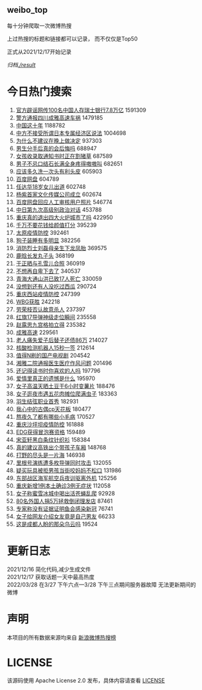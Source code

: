 weibo_top  
---
每十分钟爬取一次微博热搜  

上过热搜的标题和链接都可以记录， 而不仅仅是Top50

正式从2021/12/17开始记录  

*归档[./result](./result/)*

# 今日热门搜索  
1. [官方辟谣网传100名中国人存瑞士银行7.8万亿](https://s.weibo.com//weibo?q=%23%E5%AE%98%E6%96%B9%E8%BE%9F%E8%B0%A3%E7%BD%91%E4%BC%A0100%E5%90%8D%E4%B8%AD%E5%9B%BD%E4%BA%BA%E5%AD%98%E7%91%9E%E5%A3%AB%E9%93%B6%E8%A1%8C7.8%E4%B8%87%E4%BA%BF%23&Refer=top) 1591309
2. [警方通报四川成雅高速车祸](https://s.weibo.com//weibo?q=%23%E8%AD%A6%E6%96%B9%E9%80%9A%E6%8A%A5%E5%9B%9B%E5%B7%9D%E6%88%90%E9%9B%85%E9%AB%98%E9%80%9F%E8%BD%A6%E7%A5%B8%23&Refer=top) 1479185
3. [中国这十年](https://s.weibo.com//weibo?q=%23%E4%B8%AD%E5%9B%BD%E8%BF%99%E5%8D%81%E5%B9%B4%23&Refer=top) 1188782
4. [中方不接受所谓日本专属经济区说法](https://s.weibo.com//weibo?q=%23%E4%B8%AD%E6%96%B9%E4%B8%8D%E6%8E%A5%E5%8F%97%E6%89%80%E8%B0%93%E6%97%A5%E6%9C%AC%E4%B8%93%E5%B1%9E%E7%BB%8F%E6%B5%8E%E5%8C%BA%E8%AF%B4%E6%B3%95%23&Refer=top) 1004698
5. [为什么不建议在晚上做决定](https://s.weibo.com//weibo?q=%23%E4%B8%BA%E4%BB%80%E4%B9%88%E4%B8%8D%E5%BB%BA%E8%AE%AE%E5%9C%A8%E6%99%9A%E4%B8%8A%E5%81%9A%E5%86%B3%E5%AE%9A%23&Refer=top) 937303
6. [男生分手后真的会后悔吗](https://s.weibo.com//weibo?q=%23%E7%94%B7%E7%94%9F%E5%88%86%E6%89%8B%E5%90%8E%E7%9C%9F%E7%9A%84%E4%BC%9A%E5%90%8E%E6%82%94%E5%90%97%23&Refer=top) 688947
7. [女孩收录取通知书时正在割猪草](https://s.weibo.com//weibo?q=%23%E5%A5%B3%E5%AD%A9%E6%94%B6%E5%BD%95%E5%8F%96%E9%80%9A%E7%9F%A5%E4%B9%A6%E6%97%B6%E6%AD%A3%E5%9C%A8%E5%89%B2%E7%8C%AA%E8%8D%89%23&Refer=top) 687589
8. [男子不忌口结石长满全身疼得嗷嗷叫](https://s.weibo.com//weibo?q=%23%E7%94%B7%E5%AD%90%E4%B8%8D%E5%BF%8C%E5%8F%A3%E7%BB%93%E7%9F%B3%E9%95%BF%E6%BB%A1%E5%85%A8%E8%BA%AB%E7%96%BC%E5%BE%97%E5%97%B7%E5%97%B7%E5%8F%AB%23&Refer=top) 682651
9. [应该多久洗一次头有利头皮](https://s.weibo.com//weibo?q=%23%E5%BA%94%E8%AF%A5%E5%A4%9A%E4%B9%85%E6%B4%97%E4%B8%80%E6%AC%A1%E5%A4%B4%E6%9C%89%E5%88%A9%E5%A4%B4%E7%9A%AE%23&Refer=top) 605903
10. [百度网盘](https://s.weibo.com//weibo?q=%E7%99%BE%E5%BA%A6%E7%BD%91%E7%9B%98&Refer=top) 604789
11. [任达华18岁女儿出道](https://s.weibo.com//weibo?q=%23%E4%BB%BB%E8%BE%BE%E5%8D%8E18%E5%B2%81%E5%A5%B3%E5%84%BF%E5%87%BA%E9%81%93%23&Refer=top) 602748
12. [杨紫首家文化传媒公司成立](https://s.weibo.com//weibo?q=%23%E6%9D%A8%E7%B4%AB%E9%A6%96%E5%AE%B6%E6%96%87%E5%8C%96%E4%BC%A0%E5%AA%92%E5%85%AC%E5%8F%B8%E6%88%90%E7%AB%8B%23&Refer=top) 602674
13. [百度网盘回应人工审核用户照片](https://s.weibo.com//weibo?q=%23%E7%99%BE%E5%BA%A6%E7%BD%91%E7%9B%98%E5%9B%9E%E5%BA%94%E4%BA%BA%E5%B7%A5%E5%AE%A1%E6%A0%B8%E7%94%A8%E6%88%B7%E7%85%A7%E7%89%87%23&Refer=top) 546774
14. [中日第九次高级别政治对话](https://s.weibo.com//weibo?q=%23%E4%B8%AD%E6%97%A5%E7%AC%AC%E4%B9%9D%E6%AC%A1%E9%AB%98%E7%BA%A7%E5%88%AB%E6%94%BF%E6%B2%BB%E5%AF%B9%E8%AF%9D%23&Refer=top) 453788
15. [重庆真的退出四大火炉城市了吗](https://s.weibo.com//weibo?q=%23%E9%87%8D%E5%BA%86%E7%9C%9F%E7%9A%84%E9%80%80%E5%87%BA%E5%9B%9B%E5%A4%A7%E7%81%AB%E7%82%89%E5%9F%8E%E5%B8%82%E4%BA%86%E5%90%97%23&Refer=top) 422950
16. [千万不要花钱给颜值打分](https://s.weibo.com//weibo?q=%E5%8D%83%E4%B8%87%E4%B8%8D%E8%A6%81%E8%8A%B1%E9%92%B1%E7%BB%99%E9%A2%9C%E5%80%BC%E6%89%93%E5%88%86&Refer=top) 395239
17. [太原疫情防控](https://s.weibo.com//weibo?q=%23%E5%A4%AA%E5%8E%9F%E7%96%AB%E6%83%85%E9%98%B2%E6%8E%A7%23&Refer=top) 392461
18. [狗子装睡有多明显](https://s.weibo.com//weibo?q=%23%E7%8B%97%E5%AD%90%E8%A3%85%E7%9D%A1%E6%9C%89%E5%A4%9A%E6%98%8E%E6%98%BE%23&Refer=top) 382256
19. [消防烈士刘磊母亲生下龙凤胎](https://s.weibo.com//weibo?q=%23%E6%B6%88%E9%98%B2%E7%83%88%E5%A3%AB%E5%88%98%E7%A3%8A%E6%AF%8D%E4%BA%B2%E7%94%9F%E4%B8%8B%E9%BE%99%E5%87%A4%E8%83%8E%23&Refer=top) 369575
20. [鹿晗长发丸子头](https://s.weibo.com//weibo?q=%23%E9%B9%BF%E6%99%97%E9%95%BF%E5%8F%91%E4%B8%B8%E5%AD%90%E5%A4%B4%23&Refer=top) 368199
21. [于正晒与孔雪儿合照](https://s.weibo.com//weibo?q=%23%E4%BA%8E%E6%AD%A3%E6%99%92%E4%B8%8E%E5%AD%94%E9%9B%AA%E5%84%BF%E5%90%88%E7%85%A7%23&Refer=top) 360919
22. [不想再自卑下去了](https://s.weibo.com//weibo?q=%23%E4%B8%8D%E6%83%B3%E5%86%8D%E8%87%AA%E5%8D%91%E4%B8%8B%E5%8E%BB%E4%BA%86%23&Refer=top) 340537
23. [青海大通山洪已致17人死亡](https://s.weibo.com//weibo?q=%23%E9%9D%92%E6%B5%B7%E5%A4%A7%E9%80%9A%E5%B1%B1%E6%B4%AA%E5%B7%B2%E8%87%B417%E4%BA%BA%E6%AD%BB%E4%BA%A1%23&Refer=top) 330059
24. [没想到还有人没吃过西瓜](https://s.weibo.com//weibo?q=%23%E6%B2%A1%E6%83%B3%E5%88%B0%E8%BF%98%E6%9C%89%E4%BA%BA%E6%B2%A1%E5%90%83%E8%BF%87%E8%A5%BF%E7%93%9C%23&Refer=top) 290724
25. [重庆西站疫情防控](https://s.weibo.com//weibo?q=%E9%87%8D%E5%BA%86%E8%A5%BF%E7%AB%99%E7%96%AB%E6%83%85%E9%98%B2%E6%8E%A7&Refer=top) 247399
26. [WBG获胜](https://s.weibo.com//weibo?q=%23WBG%E8%8E%B7%E8%83%9C%23&Refer=top) 242218
27. [劳荣枝否认故意杀人](https://s.weibo.com//weibo?q=%23%E5%8A%B3%E8%8D%A3%E6%9E%9D%E5%90%A6%E8%AE%A4%E6%95%85%E6%84%8F%E6%9D%80%E4%BA%BA%23&Refer=top) 237397
28. [红旗17导弹神级走位瞬间](https://s.weibo.com//weibo?q=%23%E7%BA%A2%E6%97%9717%E5%AF%BC%E5%BC%B9%E7%A5%9E%E7%BA%A7%E8%B5%B0%E4%BD%8D%E7%9E%AC%E9%97%B4%23&Refer=top) 235558
29. [赵露思九宫格拍立得](https://s.weibo.com//weibo?q=%23%E8%B5%B5%E9%9C%B2%E6%80%9D%E4%B9%9D%E5%AE%AB%E6%A0%BC%E6%8B%8D%E7%AB%8B%E5%BE%97%23&Refer=top) 235382
30. [成雅高速](https://s.weibo.com//weibo?q=%23%E6%88%90%E9%9B%85%E9%AB%98%E9%80%9F%23&Refer=top) 229561
31. [老人痛失爱子后替子还债86万](https://s.weibo.com//weibo?q=%23%E8%80%81%E4%BA%BA%E7%97%9B%E5%A4%B1%E7%88%B1%E5%AD%90%E5%90%8E%E6%9B%BF%E5%AD%90%E8%BF%98%E5%80%BA86%E4%B8%87%23&Refer=top) 214027
32. [核酸检测机器人15秒一签](https://s.weibo.com//weibo?q=%23%E6%A0%B8%E9%85%B8%E6%A3%80%E6%B5%8B%E6%9C%BA%E5%99%A8%E4%BA%BA15%E7%A7%92%E4%B8%80%E7%AD%BE%23&Refer=top) 212614
33. [值得N刷的国产电视剧](https://s.weibo.com//weibo?q=%23%E5%80%BC%E5%BE%97N%E5%88%B7%E7%9A%84%E5%9B%BD%E4%BA%A7%E7%94%B5%E8%A7%86%E5%89%A7%23&Refer=top) 204542
34. [湘雅二院通报医生医疗作风问题](https://s.weibo.com//weibo?q=%23%E6%B9%98%E9%9B%85%E4%BA%8C%E9%99%A2%E9%80%9A%E6%8A%A5%E5%8C%BB%E7%94%9F%E5%8C%BB%E7%96%97%E4%BD%9C%E9%A3%8E%E9%97%AE%E9%A2%98%23&Refer=top) 201496
35. [还记得读书时你喜欢的人吗](https://s.weibo.com//weibo?q=%23%E8%BF%98%E8%AE%B0%E5%BE%97%E8%AF%BB%E4%B9%A6%E6%97%B6%E4%BD%A0%E5%96%9C%E6%AC%A2%E7%9A%84%E4%BA%BA%E5%90%97%23&Refer=top) 197796
36. [爱情里真正的遗憾是什么](https://s.weibo.com//weibo?q=%23%E7%88%B1%E6%83%85%E9%87%8C%E7%9C%9F%E6%AD%A3%E7%9A%84%E9%81%97%E6%86%BE%E6%98%AF%E4%BB%80%E4%B9%88%23&Refer=top) 195970
37. [女子高温天晒土豆干6小时变薯片](https://s.weibo.com//weibo?q=%23%E5%A5%B3%E5%AD%90%E9%AB%98%E6%B8%A9%E5%A4%A9%E6%99%92%E5%9C%9F%E8%B1%86%E5%B9%B26%E5%B0%8F%E6%97%B6%E5%8F%98%E8%96%AF%E7%89%87%23&Refer=top) 188476
38. [女子逛夜市遇五花肉摊位爬满虫子](https://s.weibo.com//weibo?q=%23%E5%A5%B3%E5%AD%90%E9%80%9B%E5%A4%9C%E5%B8%82%E9%81%87%E4%BA%94%E8%8A%B1%E8%82%89%E6%91%8A%E4%BD%8D%E7%88%AC%E6%BB%A1%E8%99%AB%E5%AD%90%23&Refer=top) 183363
39. [羽生结弦职业首秀](https://s.weibo.com//weibo?q=%E7%BE%BD%E7%94%9F%E7%BB%93%E5%BC%A6%E8%81%8C%E4%B8%9A%E9%A6%96%E7%A7%80&Refer=top) 182931
40. [我心中的古偶cp天花板](https://s.weibo.com//weibo?q=%23%E6%88%91%E5%BF%83%E4%B8%AD%E7%9A%84%E5%8F%A4%E5%81%B6cp%E5%A4%A9%E8%8A%B1%E6%9D%BF%23&Refer=top) 180477
41. [熬夜久了都有哪些小毛病](https://s.weibo.com//weibo?q=%23%E7%86%AC%E5%A4%9C%E4%B9%85%E4%BA%86%E9%83%BD%E6%9C%89%E5%93%AA%E4%BA%9B%E5%B0%8F%E6%AF%9B%E7%97%85%23&Refer=top) 170527
42. [重庆沙坪坝疫情防控](https://s.weibo.com//weibo?q=%23%E9%87%8D%E5%BA%86%E6%B2%99%E5%9D%AA%E5%9D%9D%E7%96%AB%E6%83%85%E9%98%B2%E6%8E%A7%23&Refer=top) 161888
43. [EDG获得冒泡赛资格](https://s.weibo.com//weibo?q=%23EDG%E8%8E%B7%E5%BE%97%E5%86%92%E6%B3%A1%E8%B5%9B%E8%B5%84%E6%A0%BC%23&Refer=top) 159489
44. [宋亚轩黑白条纹针织衫](https://s.weibo.com//weibo?q=%23%E5%AE%8B%E4%BA%9A%E8%BD%A9%E9%BB%91%E7%99%BD%E6%9D%A1%E7%BA%B9%E9%92%88%E7%BB%87%E8%A1%AB%23&Refer=top) 158384
45. [真的建议高铁出个带孩子车厢](https://s.weibo.com//weibo?q=%23%E7%9C%9F%E7%9A%84%E5%BB%BA%E8%AE%AE%E9%AB%98%E9%93%81%E5%87%BA%E4%B8%AA%E5%B8%A6%E5%AD%A9%E5%AD%90%E8%BD%A6%E5%8E%A2%23&Refer=top) 148768
46. [打野的尽头是一片海](https://s.weibo.com//weibo?q=%23%E6%89%93%E9%87%8E%E7%9A%84%E5%B0%BD%E5%A4%B4%E6%98%AF%E4%B8%80%E7%89%87%E6%B5%B7%23&Refer=top) 146938
47. [里根号演练遭多枚导弹同时攻击](https://s.weibo.com//weibo?q=%23%E9%87%8C%E6%A0%B9%E5%8F%B7%E6%BC%94%E7%BB%83%E9%81%AD%E5%A4%9A%E6%9E%9A%E5%AF%BC%E5%BC%B9%E5%90%8C%E6%97%B6%E6%94%BB%E5%87%BB%23&Refer=top) 132055
48. [疑买玩具被拒男孩当街咬妈妈不松口](https://s.weibo.com//weibo?q=%23%E7%96%91%E4%B9%B0%E7%8E%A9%E5%85%B7%E8%A2%AB%E6%8B%92%E7%94%B7%E5%AD%A9%E5%BD%93%E8%A1%97%E5%92%AC%E5%A6%88%E5%A6%88%E4%B8%8D%E6%9D%BE%E5%8F%A3%23&Refer=top) 131986
49. [东部战区海军航空兵夜训驱离外机](https://s.weibo.com//weibo?q=%23%E4%B8%9C%E9%83%A8%E6%88%98%E5%8C%BA%E6%B5%B7%E5%86%9B%E8%88%AA%E7%A9%BA%E5%85%B5%E5%A4%9C%E8%AE%AD%E9%A9%B1%E7%A6%BB%E5%A4%96%E6%9C%BA%23&Refer=top) 125256
50. [重庆新增1例本土确诊3例无症状](https://s.weibo.com//weibo?q=%23%E9%87%8D%E5%BA%86%E6%96%B0%E5%A2%9E1%E4%BE%8B%E6%9C%AC%E5%9C%9F%E7%A1%AE%E8%AF%8A3%E4%BE%8B%E6%97%A0%E7%97%87%E7%8A%B6%23&Refer=top) 112058
51. [女子称蜜雪冰城中喝出活苍蝇乱爬](https://s.weibo.com//weibo?q=%23%E5%A5%B3%E5%AD%90%E7%A7%B0%E8%9C%9C%E9%9B%AA%E5%86%B0%E5%9F%8E%E4%B8%AD%E5%96%9D%E5%87%BA%E6%B4%BB%E8%8B%8D%E8%9D%87%E4%B9%B1%E7%88%AC%23&Refer=top) 92928
52. [80名外国人捐5万拯救倒闭理发店](https://s.weibo.com//weibo?q=%2380%E5%90%8D%E5%A4%96%E5%9B%BD%E4%BA%BA%E6%8D%905%E4%B8%87%E6%8B%AF%E6%95%91%E5%80%92%E9%97%AD%E7%90%86%E5%8F%91%E5%BA%97%23&Refer=top) 87461
53. [专家称没有证据证明鱼会感染新冠](https://s.weibo.com//weibo?q=%23%E4%B8%93%E5%AE%B6%E7%A7%B0%E6%B2%A1%E6%9C%89%E8%AF%81%E6%8D%AE%E8%AF%81%E6%98%8E%E9%B1%BC%E4%BC%9A%E6%84%9F%E6%9F%93%E6%96%B0%E5%86%A0%23&Refer=top) 76741
54. [女子给网友介绍女友竟是自己男友](https://s.weibo.com//weibo?q=%23%E5%A5%B3%E5%AD%90%E7%BB%99%E7%BD%91%E5%8F%8B%E4%BB%8B%E7%BB%8D%E5%A5%B3%E5%8F%8B%E7%AB%9F%E6%98%AF%E8%87%AA%E5%B7%B1%E7%94%B7%E5%8F%8B%23&Refer=top) 66233
55. [这是成都人盼的那朵乌云吗](https://s.weibo.com//weibo?q=%23%E8%BF%99%E6%98%AF%E6%88%90%E9%83%BD%E4%BA%BA%E7%9B%BC%E7%9A%84%E9%82%A3%E6%9C%B5%E4%B9%8C%E4%BA%91%E5%90%97%23&Refer=top) 19524
# 更新日志  
2021/12/16  简化代码,减少生成文件  
2021/12/17  获取话题一天中最高热度  
2022/03/28  在3/27 下午六点—3/28 下午三点期间服务器故障 无法更新期间的微博  
# 声明  
本项目的所有数据来源均来自 [新浪微博热搜榜](https://s.weibo.com/top/summary)  

# LICENSE
该源码使用 Apache License 2.0 发布，具体内容请查看 [LICENSE](./LICENSE)
